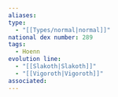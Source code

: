 ```yaml
---
aliases: 
type:
  - "[[Types/normal|normal]]"
national dex number: 289
tags:
  - Hoenn
evolution line:
  - "[[Slakoth|Slakoth]]"
  - "[[Vigoroth|Vigoroth]]"
associated: 
---
```

